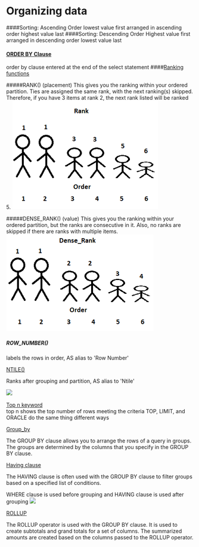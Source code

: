 # Organizing data

####Sorting: Ascending Order
lowest value first 
arranged in ascending order
highest value last
####Sorting: Descending Order
Highest value first
arranged in descending order
lowest value last
#### [ORDER BY Clause](https://www.w3schools.com/sql/sql_orderby.asp )
order by clause entered at the end of the select statement
####[Ranking functions](https://www.sqlservertutorial.net/sql-server-window-functions/sql-server-rank-function/)

#####RANK() (placement) 
This gives you the ranking within your ordered partition. Ties are assigned the same rank, with the next ranking(s) skipped. Therefore, if you have 3 items at rank 2, the next rank listed will be ranked 5.
![](7-22/Rank.png)

#####DENSE_RANK() (value) 
This gives you the ranking within your ordered partition, but the ranks are consecutive in it. Also, no ranks are skipped if there are ranks with multiple items.
![](7-22/Dense_rank.png)

##### ROW_NUMBER() 
labels the rows in order, AS alias to 'Row Number'

[NTILE()](https://www.sqlservertutorial.net/sql-server-window-functions/sql-server-ntile-function/:~:text=Introduction%20to%20SQL%20Server%20NTILE,bucket%20number%20starting%20from%20one)

Ranks after grouping and partition, AS alias to 'Ntile'

![](https://cdn.sqlservertutorial.net/wp-content/uploads/SQL-Server-NTILE-Function-with-5-groups.png)

[Top n keyword](https://www.w3schools.com/sql/sql_top.asp)  
top n shows the top number of rows meeting the criteria 
TOP, LIMIT, and ORACLE do the same thing different ways 

[Group_by](https://www.sqlservertutorial.net/sql-server-basics/sql-server-group-by)

The GROUP BY clause allows you to arrange the rows of a query in groups. The groups are determined by the columns that you specify in the GROUP BY clause.

[Having clause](https://www.sqlservertutorial.net/sql-server-basics/sql-server-having/)

The HAVING clause is often used with the GROUP BY clause to filter groups based on a specified list of conditions.

WHERE clause is used before grouping and HAVING clause is used after grouping
![](http://1.bp.blogspot.com/-GB4FY-u2LtA/VV9BZ-Tqu2I/AAAAAAAAAVU/mlM9B6m7ES8/s1600/wh.PNG)

[ROLLUP](https://www.databasejournal.com/features/mssql/using-the-rollup-cube-and-grouping-sets-operators.html)

The ROLLUP operator is used with the GROUP BY clause.  It is used to create subtotals and grand totals for a set of columns.  The summarized amounts are created based on the columns passed to the ROLLUP operator.









